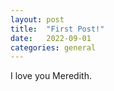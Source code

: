 ```yaml
---
layout: post
title:  "First Post!"
date:   2022-09-01
categories: general
---
```

I love you Meredith.